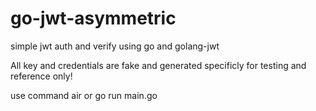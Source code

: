 # go-jwt-asymmetric
simple jwt auth and verify using go and golang-jwt

All key and credentials are fake and generated specificly for testing and reference only!

use command air or go run main.go 
